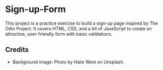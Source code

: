 # Sign-up-Form

This project is a practice exercise to build a sign-up page inspired by The Odin Project. It covers HTML, CSS, and a bit of JavaScript to create an attractive, user-friendly form with basic validations.

## Credits
* Background image: Photo by Halie West on Unsplash.